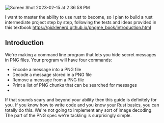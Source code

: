 ![Screen Shot 2023-02-15 at 2 36 58 PM](https://user-images.githubusercontent.com/90811429/219137450-32d34467-90ce-44e7-8cd3-f85c84a81c3f.png)


I want to master the ability to use rust to become, so I plan to build a rust intermediate project step by step, following the tests and ideas provided in this textbook
https://picklenerd.github.io/pngme_book/introduction.html

## Introduction 

We're making a command line program that lets you hide secret messages in PNG files. Your program will have four commands:

- Encode a message into a PNG file
- Decode a message stored in a PNG file
- Remove a message from a PNG file
- Print a list of PNG chunks that can be searched for messages 
- 
If that sounds scary and beyond your ability then this guide is definitely for you. If you know how to write code and you know your Rust basics, you can totally do this. We're not going to implement any sort of image decoding. The part of the PNG spec we're tackling is surprisingly simple.

